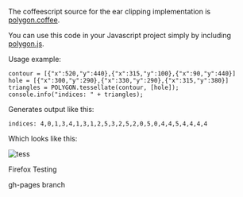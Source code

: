 The coffeescript source for the ear clipping implementation is [polygon.coffee](http://github.com/prideout/polygon.js/blob/master/src/polygon.coffee).

You can use this code in your Javascript project simply by including [polygon.js](http://github.com/prideout/polygon.js/blob/master/js/polygon.js).

Usage example:
      
    contour = [{"x":520,"y":440},{"x":315,"y":100},{"x":90,"y":440}]
    hole = [{"x":300,"y":290},{"x":330,"y":290},{"x":315,"y":380}]
    triangles = POLYGON.tessellate(contour, [hole]);
    console.info("indices: " + triangles);

Generates output like this:

    indices: 4,0,1,3,4,1,3,1,2,5,3,2,5,2,0,5,0,4,4,5,4,4,4,4 

Which looks like this:

![tess](http://github.com/prideout/polygon.js/raw/master/doc/tess.png)

Firefox Testing

gh-pages branch
